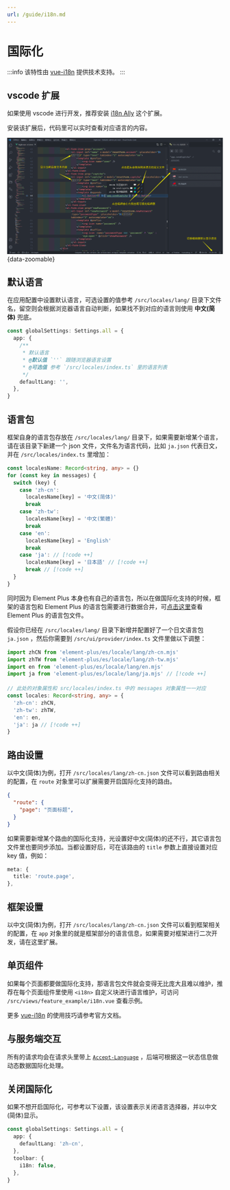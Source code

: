 ```yaml
---
url: /guide/i18n.md
---
```

# 国际化

:::info
该特性由 [vue-i18n](https://vue-i18n.intlify.dev/) 提供技术支持。
:::

## vscode 扩展

如果使用 vscode 进行开发，推荐安装 [i18n Ally](https://marketplace.visualstudio.com/items?itemName=Lokalise.i18n-ally) 这个扩展。

安装该扩展后，代码里可以实时查看对应语言的内容。

![](/i18n-ally.png){data-zoomable}

## 默认语言

在应用配置中设置默认语言，可选设置的值参考 `/src/locales/lang/` 目录下文件名，留空则会根据浏览器语言自动判断，如果找不到对应的语言则使用 **中文(简体)** 兜底。

```ts {2-9}
const globalSettings: Settings.all = {
  app: {
    /**
     * 默认语言
     * @默认值 `''` 跟随浏览器语言设置
     * @可选值 参考 `/src/locales/index.ts` 里的语言列表
     */
    defaultLang: '',
  },
}
```

## 语言包

框架自身的语言包存放在 `/src/locales/lang/` 目录下，如果需要新增某个语言，请在该目录下新建一个 json 文件，文件名为语言代码，比如 `ja.json` 代表日文，并在 `/src/locales/index.ts` 里增加：

```ts
const localesName: Record<string, any> = {}
for (const key in messages) {
  switch (key) {
    case 'zh-cn':
      localesName[key] = '中文(简体)'
      break
    case 'zh-tw':
      localesName[key] = '中文(繁體)'
      break
    case 'en':
      localesName[key] = 'English'
      break
    case 'ja': // [!code ++]
      localesName[key] = '日本語' // [!code ++]
      break // [!code ++]
  }
}
```

同时因为 Element Plus 本身也有自己的语言包，所以在做国际化支持的时候，框架的语言包和 Element Plus 的语言包需要进行数据合并，可[点击这里](https://github.com/element-plus/element-plus/tree/dev/packages/locale/lang)查看 Element Plus 的语言包文件。

假设你已经在 `/src/locales/lang/` 目录下新增并配置好了一个日文语言包 `ja.json` ，然后你需要到 `/src/ui/provider/index.ts` 文件里做以下调整：

```ts
import zhCN from 'element-plus/es/locale/lang/zh-cn.mjs'
import zhTW from 'element-plus/es/locale/lang/zh-tw.mjs'
import en from 'element-plus/es/locale/lang/en.mjs'
import ja from 'element-plus/es/locale/lang/ja.mjs' // [!code ++]

// 此处的对象属性和 src/locales/index.ts 中的 messages 对象属性一一对应
const locales: Record<string, any> = {
  'zh-cn': zhCN,
  'zh-tw': zhTW,
  'en': en,
  'ja': ja // [!code ++]
}
```

## 路由设置

以中文(简体)为例，打开 `/src/locales/lang/zh-cn.json` 文件可以看到路由相关的配置，在 `route` 对象里可以扩展需要开启国际化支持的路由。

```json
{
  "route": {
    "page": "页面标题",
  }
}
```

如果需要新增某个路由的国际化支持，光设置好中文(简体)的还不行，其它语言包文件里也要同步添加。当都设置好后，可在该路由的 `title` 参数上直接设置对应 key 值，例如：

```ts
meta: {
  title: 'route.page',
},
```

## 框架设置

以中文(简体)为例，打开 `/src/locales/lang/zh-cn.json` 文件可以看到框架相关的配置，在 `app` 对象里的就是框架部分的语言信息，如果需要对框架进行二次开发，请在这里扩展。

## 单页组件

如果每个页面都要做国际化支持，那语言包文件就会变得无比庞大且难以维护，推荐在每个页面组件里使用 `<i18n>` 自定义块进行语言维护，可访问 `/src/views/feature_example/i18n.vue` 查看示例。

更多 [vue-i18n](https://vue-i18n.intlify.dev/) 的使用技巧请参考官方文档。

## 与服务端交互

所有的请求均会在请求头里带上 [`Accept-Language`](https://developer.mozilla.org/zh-CN/docs/Web/HTTP/Headers/Accept-Language) ，后端可根据这一状态信息做动态数据国际化处理。

## 关闭国际化

如果不想开启国际化，可参考以下设置，该设置表示关闭语言选择器，并以中文(简体)显示。

```ts {2-7}
const globalSettings: Settings.all = {
  app: {
    defaultLang: 'zh-cn',
  },
  toolbar: {
    i18n: false,
  },
}
```
